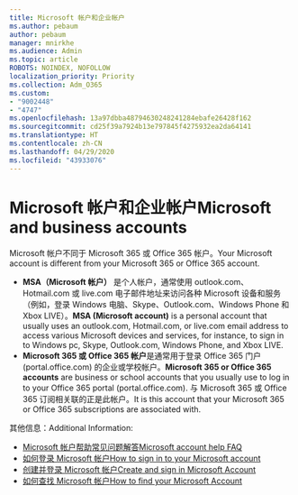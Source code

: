 ```yaml
---
title: Microsoft 帐户和企业帐户
ms.author: pebaum
author: pebaum
manager: mnirkhe
ms.audience: Admin
ms.topic: article
ROBOTS: NOINDEX, NOFOLLOW
localization_priority: Priority
ms.collection: Adm_O365
ms.custom:
- "9002448"
- "4747"
ms.openlocfilehash: 13a97dbba48794630248241284ebafe26428f162
ms.sourcegitcommit: cd25f39a7924b13e797845f4275932ea2da64141
ms.translationtype: HT
ms.contentlocale: zh-CN
ms.lasthandoff: 04/29/2020
ms.locfileid: "43933076"
---
```

# <a name="microsoft-and-business-accounts"></a><span data-ttu-id="ee3ac-102">Microsoft 帐户和企业帐户</span><span class="sxs-lookup"><span data-stu-id="ee3ac-102">Microsoft and business accounts</span></span>

<span data-ttu-id="ee3ac-103">Microsoft 帐户不同于 Microsoft 365 或 Office 365 帐户。</span><span class="sxs-lookup"><span data-stu-id="ee3ac-103">Your Microsoft account is different from your Microsoft 365 or Office 365 account.</span></span>

- <span data-ttu-id="ee3ac-104">**MSA（Microsoft 帐户）** 是个人帐户，通常使用 outlook.com、Hotmail.com 或 live.com 电子邮件地址来访问各种 Microsoft 设备和服务（例如，登录 Windows 电脑、Skype、Outlook.com、Windows Phone 和 Xbox LIVE）。</span><span class="sxs-lookup"><span data-stu-id="ee3ac-104">**MSA (Microsoft account)** is a personal account that usually uses an outlook.com, Hotmail.com, or live.com email address to access various Microsoft devices and services, for instance, to sign in to Windows pc, Skype, Outlook.com, Windows Phone, and Xbox LIVE.</span></span>
- <span data-ttu-id="ee3ac-105">**Microsoft 365 或 Office 365 帐户**是通常用于登录 Office 365 门户 (portal.office.com) 的企业或学校帐户。</span><span class="sxs-lookup"><span data-stu-id="ee3ac-105">**Microsoft 365 or Office 365 accounts** are business or school accounts that you usually use to log in to your Office 365 portal (portal.office.com).</span></span> <span data-ttu-id="ee3ac-106">与 Microsoft 365 或 Office 365 订阅相关联的正是此帐户。</span><span class="sxs-lookup"><span data-stu-id="ee3ac-106">It is this account that your Microsoft 365 or Office 365 subscriptions are associated with.</span></span>

<span data-ttu-id="ee3ac-107">其他信息：</span><span class="sxs-lookup"><span data-stu-id="ee3ac-107">Additional Information:</span></span>

- [<span data-ttu-id="ee3ac-108">Microsoft 帐户帮助常见问题解答</span><span class="sxs-lookup"><span data-stu-id="ee3ac-108">Microsoft account help FAQ</span></span>](https://support.microsoft.com/hub/4294457/microsoft-account-help) 
- [<span data-ttu-id="ee3ac-109">如何登录 Microsoft 帐户</span><span class="sxs-lookup"><span data-stu-id="ee3ac-109">How to sign in to your Microsoft account</span></span>](https://support.microsoft.com/help/4028195/microsoft-account-how-to-sign-in)
- [<span data-ttu-id="ee3ac-110">创建并登录 Microsoft 帐户</span><span class="sxs-lookup"><span data-stu-id="ee3ac-110">Create and sign in Microsoft Account</span></span>](https://account.microsoft.com/account)
- [<span data-ttu-id="ee3ac-111">如何查找 Microsoft 帐户</span><span class="sxs-lookup"><span data-stu-id="ee3ac-111">How to find your Microsoft Account</span></span>](https://support.microsoft.com/help/13811/microsoft-account-how-to-find)
